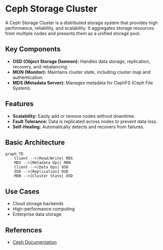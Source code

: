 # Ceph Storage Cluster

A Ceph Storage Cluster is a distributed storage system that provides high performance, reliability, and scalability. It aggregates storage resources from multiple nodes and presents them as a unified storage pool.

## Key Components

- **OSD (Object Storage Daemon):** Handles data storage, replication, recovery, and rebalancing.
- **MON (Monitor):** Maintains cluster state, including cluster map and authentication.
- **MDS (Metadata Server):** Manages metadata for CephFS (Ceph File System).

## Features

- **Scalability:** Easily add or remove nodes without downtime.
- **Fault Tolerance:** Data is replicated across nodes to prevent data loss.
- **Self-Healing:** Automatically detects and recovers from failures.

## Basic Architecture

```mermaid
graph TD
    Client -->|Read/Write| MDS
    MDS -->|Metadata Ops| MON
    Client -->|Data Ops| OSD
    OSD -->|Replication| OSD
    MON -->|Cluster State| OSD
```

## Use Cases

- Cloud storage backends
- High-performance computing
- Enterprise data storage

## References

- [Ceph Documentation](https://docs.ceph.com/en/latest/)